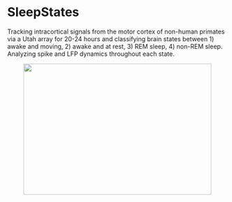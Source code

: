 # SleepStates

Tracking intracortical signals from the motor cortex of non-human primates via a Utah array for 20-24 hours and classifying brain states between 1) awake and moving, 2) awake and at rest, 3) REM sleep, 4) non-REM sleep. 
Analyzing spike and LFP dynamics throughout each state.  

<p align="center">
  <img width="430" height="300" src="https://github.com/richyyun/SleepStates/blob/main/Classification.png">
</p>
